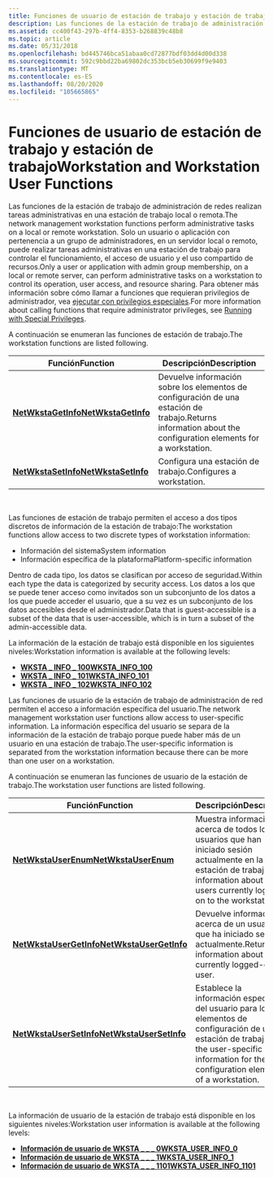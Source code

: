 ```yaml
---
title: Funciones de usuario de estación de trabajo y estación de trabajo
description: Las funciones de la estación de trabajo de administración de redes realizan tareas administrativas en una estación de trabajo local o remota.
ms.assetid: cc400f43-297b-4ff4-8353-b268839c48b8
ms.topic: article
ms.date: 05/31/2018
ms.openlocfilehash: bd445746bca51abaa0cd72877bdf03dd4d00d338
ms.sourcegitcommit: 592c9bbd22ba69802dc353bcb5eb30699f9e9403
ms.translationtype: MT
ms.contentlocale: es-ES
ms.lasthandoff: 08/20/2020
ms.locfileid: "105665865"
---
```

# <a name="workstation-and-workstation-user-functions"></a><span data-ttu-id="e7e5a-103">Funciones de usuario de estación de trabajo y estación de trabajo</span><span class="sxs-lookup"><span data-stu-id="e7e5a-103">Workstation and Workstation User Functions</span></span>

<span data-ttu-id="e7e5a-104">Las funciones de la estación de trabajo de administración de redes realizan tareas administrativas en una estación de trabajo local o remota.</span><span class="sxs-lookup"><span data-stu-id="e7e5a-104">The network management workstation functions perform administrative tasks on a local or remote workstation.</span></span> <span data-ttu-id="e7e5a-105">Solo un usuario o aplicación con pertenencia a un grupo de administradores, en un servidor local o remoto, puede realizar tareas administrativas en una estación de trabajo para controlar el funcionamiento, el acceso de usuario y el uso compartido de recursos.</span><span class="sxs-lookup"><span data-stu-id="e7e5a-105">Only a user or application with admin group membership, on a local or remote server, can perform administrative tasks on a workstation to control its operation, user access, and resource sharing.</span></span> <span data-ttu-id="e7e5a-106">Para obtener más información sobre cómo llamar a funciones que requieran privilegios de administrador, vea [ejecutar con privilegios especiales](/windows/desktop/SecBP/running-with-special-privileges).</span><span class="sxs-lookup"><span data-stu-id="e7e5a-106">For more information about calling functions that require administrator privileges, see [Running with Special Privileges](/windows/desktop/SecBP/running-with-special-privileges).</span></span>

<span data-ttu-id="e7e5a-107">A continuación se enumeran las funciones de estación de trabajo.</span><span class="sxs-lookup"><span data-stu-id="e7e5a-107">The workstation functions are listed following.</span></span>



| <span data-ttu-id="e7e5a-108">Función</span><span class="sxs-lookup"><span data-stu-id="e7e5a-108">Function</span></span>                                   | <span data-ttu-id="e7e5a-109">Descripción</span><span class="sxs-lookup"><span data-stu-id="e7e5a-109">Description</span></span>                                                             |
|--------------------------------------------|-------------------------------------------------------------------------|
| [<span data-ttu-id="e7e5a-110">**NetWkstaGetInfo**</span><span class="sxs-lookup"><span data-stu-id="e7e5a-110">**NetWkstaGetInfo**</span></span>](/windows/desktop/api/Lmwksta/nf-lmwksta-netwkstagetinfo) | <span data-ttu-id="e7e5a-111">Devuelve información sobre los elementos de configuración de una estación de trabajo.</span><span class="sxs-lookup"><span data-stu-id="e7e5a-111">Returns information about the configuration elements for a workstation.</span></span> |
| [<span data-ttu-id="e7e5a-112">**NetWkstaSetInfo**</span><span class="sxs-lookup"><span data-stu-id="e7e5a-112">**NetWkstaSetInfo**</span></span>](/windows/desktop/api/Lmwksta/nf-lmwksta-netwkstasetinfo) | <span data-ttu-id="e7e5a-113">Configura una estación de trabajo.</span><span class="sxs-lookup"><span data-stu-id="e7e5a-113">Configures a workstation.</span></span>                                               |



 

<span data-ttu-id="e7e5a-114">Las funciones de estación de trabajo permiten el acceso a dos tipos discretos de información de la estación de trabajo:</span><span class="sxs-lookup"><span data-stu-id="e7e5a-114">The workstation functions allow access to two discrete types of workstation information:</span></span>

-   <span data-ttu-id="e7e5a-115">Información del sistema</span><span class="sxs-lookup"><span data-stu-id="e7e5a-115">System information</span></span>
-   <span data-ttu-id="e7e5a-116">Información específica de la plataforma</span><span class="sxs-lookup"><span data-stu-id="e7e5a-116">Platform-specific information</span></span>

<span data-ttu-id="e7e5a-117">Dentro de cada tipo, los datos se clasifican por acceso de seguridad.</span><span class="sxs-lookup"><span data-stu-id="e7e5a-117">Within each type the data is categorized by security access.</span></span> <span data-ttu-id="e7e5a-118">Los datos a los que se puede tener acceso como invitados son un subconjunto de los datos a los que puede acceder el usuario, que a su vez es un subconjunto de los datos accesibles desde el administrador.</span><span class="sxs-lookup"><span data-stu-id="e7e5a-118">Data that is guest-accessible is a subset of the data that is user-accessible, which is in turn a subset of the admin-accessible data.</span></span>

<span data-ttu-id="e7e5a-119">La información de la estación de trabajo está disponible en los siguientes niveles:</span><span class="sxs-lookup"><span data-stu-id="e7e5a-119">Workstation information is available at the following levels:</span></span>

-   [<span data-ttu-id="e7e5a-120">**WKSTA \_ INFO \_ 100**</span><span class="sxs-lookup"><span data-stu-id="e7e5a-120">**WKSTA\_INFO\_100**</span></span>](/windows/desktop/api/Lmwksta/ns-lmwksta-wksta_info_100)
-   [<span data-ttu-id="e7e5a-121">**WKSTA \_ INFO \_ 101**</span><span class="sxs-lookup"><span data-stu-id="e7e5a-121">**WKSTA\_INFO\_101**</span></span>](/windows/desktop/api/Lmwksta/ns-lmwksta-wksta_info_101)
-   [<span data-ttu-id="e7e5a-122">**WKSTA \_ INFO \_ 102**</span><span class="sxs-lookup"><span data-stu-id="e7e5a-122">**WKSTA\_INFO\_102**</span></span>](/windows/desktop/api/Lmwksta/ns-lmwksta-wksta_info_102)

<span data-ttu-id="e7e5a-123">Las funciones de usuario de la estación de trabajo de administración de red permiten el acceso a información específica del usuario.</span><span class="sxs-lookup"><span data-stu-id="e7e5a-123">The network management workstation user functions allow access to user-specific information.</span></span> <span data-ttu-id="e7e5a-124">La información específica del usuario se separa de la información de la estación de trabajo porque puede haber más de un usuario en una estación de trabajo.</span><span class="sxs-lookup"><span data-stu-id="e7e5a-124">The user-specific information is separated from the workstation information because there can be more than one user on a workstation.</span></span>

<span data-ttu-id="e7e5a-125">A continuación se enumeran las funciones de usuario de la estación de trabajo.</span><span class="sxs-lookup"><span data-stu-id="e7e5a-125">The workstation user functions are listed following.</span></span>



| <span data-ttu-id="e7e5a-126">Función</span><span class="sxs-lookup"><span data-stu-id="e7e5a-126">Function</span></span>                                           | <span data-ttu-id="e7e5a-127">Descripción</span><span class="sxs-lookup"><span data-stu-id="e7e5a-127">Description</span></span>                                                                         |
|----------------------------------------------------|-------------------------------------------------------------------------------------|
| [<span data-ttu-id="e7e5a-128">**NetWkstaUserEnum**</span><span class="sxs-lookup"><span data-stu-id="e7e5a-128">**NetWkstaUserEnum**</span></span>](/windows/desktop/api/Lmwksta/nf-lmwksta-netwkstauserenum)       | <span data-ttu-id="e7e5a-129">Muestra información acerca de todos los usuarios que han iniciado sesión actualmente en la estación de trabajo.</span><span class="sxs-lookup"><span data-stu-id="e7e5a-129">Lists information about all users currently logged on to the workstation.</span></span>           |
| [<span data-ttu-id="e7e5a-130">**NetWkstaUserGetInfo**</span><span class="sxs-lookup"><span data-stu-id="e7e5a-130">**NetWkstaUserGetInfo**</span></span>](/windows/desktop/api/Lmwksta/nf-lmwksta-netwkstausergetinfo) | <span data-ttu-id="e7e5a-131">Devuelve información acerca de un usuario que ha iniciado sesión actualmente.</span><span class="sxs-lookup"><span data-stu-id="e7e5a-131">Returns information about one currently logged-on user.</span></span>                             |
| [<span data-ttu-id="e7e5a-132">**NetWkstaUserSetInfo**</span><span class="sxs-lookup"><span data-stu-id="e7e5a-132">**NetWkstaUserSetInfo**</span></span>](/windows/desktop/api/Lmwksta/nf-lmwksta-netwkstausersetinfo) | <span data-ttu-id="e7e5a-133">Establece la información específica del usuario para los elementos de configuración de una estación de trabajo.</span><span class="sxs-lookup"><span data-stu-id="e7e5a-133">Sets the user-specific information for the configuration elements of a workstation.</span></span> |



 

<span data-ttu-id="e7e5a-134">La información de usuario de la estación de trabajo está disponible en los siguientes niveles:</span><span class="sxs-lookup"><span data-stu-id="e7e5a-134">Workstation user information is available at the following levels:</span></span>

-   [<span data-ttu-id="e7e5a-135">**Información de usuario de WKSTA \_ \_ \_ 0**</span><span class="sxs-lookup"><span data-stu-id="e7e5a-135">**WKSTA\_USER\_INFO\_0**</span></span>](/windows/desktop/api/Lmwksta/ns-lmwksta-wksta_user_info_0)
-   [<span data-ttu-id="e7e5a-136">**Información de usuario de WKSTA \_ \_ \_ 1**</span><span class="sxs-lookup"><span data-stu-id="e7e5a-136">**WKSTA\_USER\_INFO\_1**</span></span>](/windows/desktop/api/Lmwksta/ns-lmwksta-wksta_user_info_1)
-   [<span data-ttu-id="e7e5a-137">**Información de usuario de WKSTA \_ \_ \_ 1101**</span><span class="sxs-lookup"><span data-stu-id="e7e5a-137">**WKSTA\_USER\_INFO\_1101**</span></span>](/windows/desktop/api/Lmwksta/ns-lmwksta-wksta_user_info_1101)

 

 